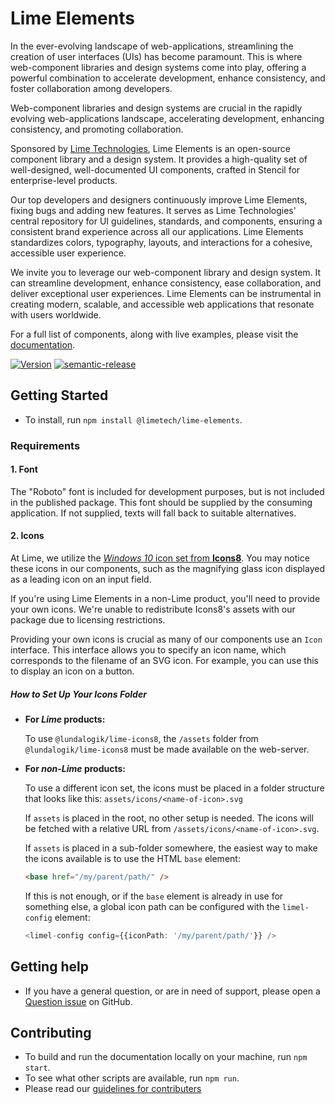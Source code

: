 # Lime Elements

In the ever-evolving landscape of web-applications, streamlining the creation of user interfaces (UIs) has become paramount. This is where web-component libraries and design systems come into play, offering a powerful combination to accelerate development, enhance consistency, and foster collaboration among developers.

Web-component libraries and design systems are crucial in the rapidly evolving web-applications landscape, accelerating development, enhancing consistency, and promoting collaboration.

Sponsored by [Lime Technologies](https://www.lime-technologies.com/), Lime Elements is an open-source component library and a design system. It provides a high-quality set of well-designed, well-documented UI components, crafted in Stencil for enterprise-level products.

Our top developers and designers continuously improve Lime Elements, fixing bugs and adding new features. It serves as Lime Technologies' central repository for UI guidelines, standards, and components, ensuring a consistent brand experience across all our applications. Lime Elements standardizes colors, typography, layouts, and interactions for a cohesive, accessible user experience.

We invite you to leverage our web-component library and design system. It can streamline development, enhance consistency, ease collaboration, and deliver exceptional user experiences. Lime Elements can be instrumental in creating modern, scalable, and accessible web applications that resonate with users worldwide.

For a full list of components, along with live examples, please visit the [documentation](https://lundalogik.github.io/lime-elements/).

[![Version](https://img.shields.io/npm/v/@limetech/lime-elements.svg)](https://www.npmjs.com/package/@limetech/lime-elements) [![semantic-release](https://img.shields.io/badge/%20%20%F0%9F%93%A6%F0%9F%9A%80-semantic--release-e10079.svg)](https://github.com/semantic-release/semantic-release)

## Getting Started

-   To install, run `npm install @limetech/lime-elements`.

### Requirements

#### 1. Font

The "Roboto" font is included for development purposes, but is not included in the published package. This font should be supplied by the consuming application. If not supplied, texts will fall back to suitable alternatives.

#### 2. Icons

At Lime, we utilize the [_Windows 10_ icon set from **Icons8**](https://icons8.com/icons/windows). You may notice these icons in our components, such as the magnifying glass icon displayed as a leading icon on an input field.

If you're using Lime Elements in a non-Lime product, you'll need to provide your own icons. We're unable to redistribute Icons8's assets with our package due to licensing restrictions.

Providing your own icons is crucial as many of our components use an `Icon` interface. This interface allows you to specify an icon name, which corresponds to the filename of an SVG icon. For example, you can use this to display an icon on a button.

##### How to Set Up Your Icons Folder

-   **For _Lime_ products:**

    To use `@lundalogik/lime-icons8`, the `/assets` folder from `@lundalogik/lime-icons8` must be made available on the web-server.

-   **For _non-Lime_ products:**

    To use a different icon set, the icons must be placed in a folder structure that looks like this: `assets/icons/<name-of-icon>.svg`

    If `assets` is placed in the root, no other setup is needed. The icons will be fetched with a relative URL from `/assets/icons/<name-of-icon>.svg`.

    If `assets` is placed in a sub-folder somewhere, the easiest way to make the icons available is to use the HTML `base` element:

    ```html
    <base href="/my/parent/path/" />
    ```

    If this is not enough, or if the `base` element is already in use for something else, a global icon path can be configured with the `limel-config` element:

    ```ts
    <limel-config config={{iconPath: '/my/parent/path/'}} />
    ```

## Getting help

-   If you have a general question, or are in need of support, please open a [Question issue](https://github.com/Lundalogik/lime-elements/issues/new?template=03_question.md) on GitHub.

## Contributing

-   To build and run the documentation locally on your machine, run `npm start`.
-   To see what other scripts are available, run `npm run`.
-   Please read our [guidelines for contributers](https://github.com/Lundalogik/lime-elements/CONTRIBUTING.md)
